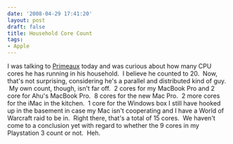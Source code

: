 ```yaml
---
date: '2008-04-29 17:41:20'
layout: post
draft: false
title: Household Core Count
tags:
- Apple
---
```


I was talking to [Primeaux](http://www.distributethis.com) today and was curious about how many CPU cores he has running in his household.  I believe he counted to 20.  Now, that's not surprising, considering he's a parallel and distributed kind of guy.  My own count, though, isn't far off.  2 cores for my MacBook Pro and 2 core for Ahu's MacBook Pro.  8 cores for the new Mac Pro.  2 more cores for the iMac in the kitchen.  1 core for the Windows box I still have hooked up in the basement in case my Mac isn't cooperating and I have a World of Warcraft raid to be in.  Right there, that's a total of 15 cores.  We haven't come to a conclusion yet with regard to whether the 9 cores in my Playstation 3 count or not.  Heh.
